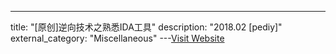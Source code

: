 ---
title: "[原创]逆向技术之熟悉IDA工具"
description: "2018.02 [pediy]"
external_category: "Miscellaneous"
---[Visit Website](https://bbs.pediy.com/thread-224499.htm)

